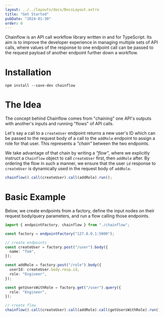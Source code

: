 ```yaml
---
layout: ../../layouts/docs/DocsLayout.astro
title: "Get Started"
pubDate: "2024-01-30"
order: 0
---
```


Chainflow is an API call workflow library written in and for TypeScript. Its aim is to improve the developer experience in managing multiple sets of API calls, where values of the response to one endpoint call can be passed to the request payload of another endpoint further down a workflow.

# Installation

```shell
npm install --save-dev chainflow
```

# The Idea

The concept behind Chainflow comes from "chaining" one API's outputs with another's inputs and running "flows" of API calls.

Let's say a call to a `createUser` endpoint returns a new user's ID which can be passed to the request body of a call to the `addRole` endpoint to assign a role for that user. This represents a _"chain"_ between the two endpoints.

We take advantage of that chain by writing a _"flow"_, where we explicitly instruct a `Chainflow` object to call `createUser` first, then `addRole` after. By ordering the flow in such a manner, we ensure that the user `id` response to `createUser` is dynamically used in the request body of `addRole`.

```typescript
chainflow().call(createUser).call(addRole).run();
```

# Basic Example

Below, we create endpoints from a factory, define the input nodes on their request body/query parameters, and run a flow calling those endpoints.

```typescript
import { endpointFactory, chainflow } from "./chainflow";

const factory = endpointFactory("127.0.0.1:5000");

// create endpoints
const createUser = factory.post("/user").body({
  name: "Tom",
});

const addRole = factory.post("/role").body({
  userId: createUser.body.resp.id,
  role: "Engineer",
});

const getUsersWithRole = factory.get("/user").query({
  role: "Engineer",
});

// create flow
chainflow().call(createUser).call(addRole).call(getUsersWithRole).run();
```
